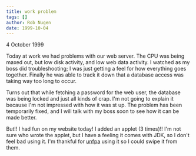 ```yaml
---
title: work problem
tags: []
author: Rob Nugen
date: 1999-10-04
---
```


<p class=date>4 October 1999</p>

<p>Today at work we had problems with our web server.  The CPU was being maxed out, but low disk activity, and low web data activity.  I watched as my boss did troubleshooting; I was just getting a feel for how everything goes together.  Finally he was able to track it down that a database access was taking way too long to occur.

<p>Turns out that while fetching a password for the web user, the database was being locked and just all kinds of crap.  I'm not going to explain it because I'm not impressed with how it was st up.  The problem has been temporarily fixed, and I will talk with my boss soon to see how it can be made better.

<p>But!! I had fun on my website today!  <!-- Go check out the <a href="../../index.html">front page</a>. --> I added an applet (3 times)!!  I'm not sure who wrote the applet, but I have a feeling it comes with JDK, so I don't feel bad using it.  I'm thankful for <a href="http://www.unfpa.org">unfpa</a> using it so I could swipe it from them.
